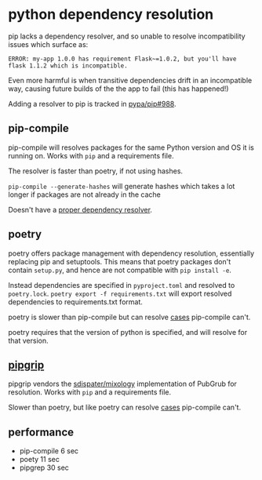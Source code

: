 # python dependency resolution

pip lacks a dependency resolver, and so unable to resolve incompatibility issues which surface as:

```
ERROR: my-app 1.0.0 has requirement Flask~=1.0.2, but you'll have flask 1.1.2 which is incompatible.
```

Even more harmful is when transitive dependencies drift in an incompatible way, causing future builds of the the app to fail (this has happened!)

Adding a resolver to pip is tracked in [pypa/pip#988](https://github.com/pypa/pip/issues/988).

## pip-compile

pip-compile will resolves packages for the same Python version and OS it is running on. Works with `pip` and a requirements file.

The resolver is faster than poetry, if not using hashes.

`pip-compile --generate-hashes` will generate hashes which takes a lot longer if packages are not already in the cache

Doesn't have a [proper dependency resolver](https://github.com/jazzband/pip-tools/issues/1187#issuecomment-663993125).

## poetry

poetry offers package management with dependency resolution, essentially replacing pip and setuptools. This means that poetry packages don't contain `setup.py`, and hence are not compatible with `pip install -e`.

Instead dependencies are specified in `pyproject.toml` and resolved to `poetry.lock`. `poetry export -f requirements.txt` will export resolved dependencies to requirements.txt format.

poetry is slower than pip-compile but can resolve [cases](https://github.com/jazzband/pip-tools/issues/1187) pip-compile can't.

poetry requires that the version of python is specified, and will resolve for that version.

## [pipgrip](https://github.com/ddelange/pipgrip)

pipgrip vendors the [sdispater/mixology](https://github.com/sdispater/mixology) implementation of PubGrub for resolution. Works with `pip` and a requirements file.

Slower than poetry, but like poetry can resolve [cases](https://github.com/jazzband/pip-tools/issues/1187) pip-compile can't.

## performance

* pip-compile 6 sec
* poety 11 sec
* pipgrep 30 sec
